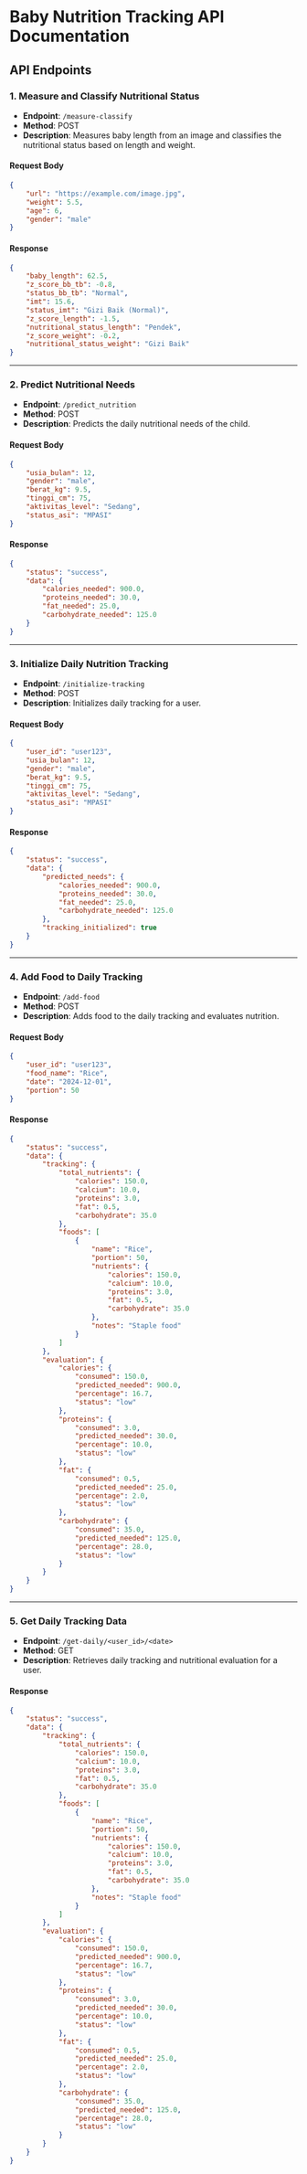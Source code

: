 
# Baby Nutrition Tracking API Documentation

## API Endpoints

### 1. Measure and Classify Nutritional Status

- **Endpoint**: `/measure-classify`  
- **Method**: POST  
- **Description**: Measures baby length from an image and classifies the nutritional status based on length and weight.  

#### Request Body
```json
{
    "url": "https://example.com/image.jpg",
    "weight": 5.5,
    "age": 6,
    "gender": "male"
}
```

#### Response
```json
{
    "baby_length": 62.5,
    "z_score_bb_tb": -0.8,
    "status_bb_tb": "Normal",
    "imt": 15.6,
    "status_imt": "Gizi Baik (Normal)",
    "z_score_length": -1.5,
    "nutritional_status_length": "Pendek",
    "z_score_weight": -0.2,
    "nutritional_status_weight": "Gizi Baik"
}
```

---

### 2. Predict Nutritional Needs

- **Endpoint**: `/predict_nutrition`  
- **Method**: POST  
- **Description**: Predicts the daily nutritional needs of the child.  

#### Request Body
```json
{
    "usia_bulan": 12,
    "gender": "male",
    "berat_kg": 9.5,
    "tinggi_cm": 75,
    "aktivitas_level": "Sedang",
    "status_asi": "MPASI"
}
```

#### Response
```json
{
    "status": "success",
    "data": {
        "calories_needed": 900.0,
        "proteins_needed": 30.0,
        "fat_needed": 25.0,
        "carbohydrate_needed": 125.0
    }
}
```

---

### 3. Initialize Daily Nutrition Tracking

- **Endpoint**: `/initialize-tracking`  
- **Method**: POST  
- **Description**: Initializes daily tracking for a user.  

#### Request Body
```json
{
    "user_id": "user123",
    "usia_bulan": 12,
    "gender": "male",
    "berat_kg": 9.5,
    "tinggi_cm": 75,
    "aktivitas_level": "Sedang",
    "status_asi": "MPASI"
}
```

#### Response
```json
{
    "status": "success",
    "data": {
        "predicted_needs": {
            "calories_needed": 900.0,
            "proteins_needed": 30.0,
            "fat_needed": 25.0,
            "carbohydrate_needed": 125.0
        },
        "tracking_initialized": true
    }
}
```

---

### 4. Add Food to Daily Tracking

- **Endpoint**: `/add-food`  
- **Method**: POST  
- **Description**: Adds food to the daily tracking and evaluates nutrition.  

#### Request Body
```json
{
    "user_id": "user123",
    "food_name": "Rice",
    "date": "2024-12-01",
    "portion": 50
}
```

#### Response
```json
{
    "status": "success",
    "data": {
        "tracking": {
            "total_nutrients": {
                "calories": 150.0,
                "calcium": 10.0,
                "proteins": 3.0,
                "fat": 0.5,
                "carbohydrate": 35.0
            },
            "foods": [
                {
                    "name": "Rice",
                    "portion": 50,
                    "nutrients": {
                        "calories": 150.0,
                        "calcium": 10.0,
                        "proteins": 3.0,
                        "fat": 0.5,
                        "carbohydrate": 35.0
                    },
                    "notes": "Staple food"
                }
            ]
        },
        "evaluation": {
            "calories": {
                "consumed": 150.0,
                "predicted_needed": 900.0,
                "percentage": 16.7,
                "status": "low"
            },
            "proteins": {
                "consumed": 3.0,
                "predicted_needed": 30.0,
                "percentage": 10.0,
                "status": "low"
            },
            "fat": {
                "consumed": 0.5,
                "predicted_needed": 25.0,
                "percentage": 2.0,
                "status": "low"
            },
            "carbohydrate": {
                "consumed": 35.0,
                "predicted_needed": 125.0,
                "percentage": 28.0,
                "status": "low"
            }
        }
    }
}
```

---

### 5. Get Daily Tracking Data

- **Endpoint**: `/get-daily/<user_id>/<date>`  
- **Method**: GET  
- **Description**: Retrieves daily tracking and nutritional evaluation for a user.  

#### Response
```json
{
    "status": "success",
    "data": {
        "tracking": {
            "total_nutrients": {
                "calories": 150.0,
                "calcium": 10.0,
                "proteins": 3.0,
                "fat": 0.5,
                "carbohydrate": 35.0
            },
            "foods": [
                {
                    "name": "Rice",
                    "portion": 50,
                    "nutrients": {
                        "calories": 150.0,
                        "calcium": 10.0,
                        "proteins": 3.0,
                        "fat": 0.5,
                        "carbohydrate": 35.0
                    },
                    "notes": "Staple food"
                }
            ]
        },
        "evaluation": {
            "calories": {
                "consumed": 150.0,
                "predicted_needed": 900.0,
                "percentage": 16.7,
                "status": "low"
            },
            "proteins": {
                "consumed": 3.0,
                "predicted_needed": 30.0,
                "percentage": 10.0,
                "status": "low"
            },
            "fat": {
                "consumed": 0.5,
                "predicted_needed": 25.0,
                "percentage": 2.0,
                "status": "low"
            },
            "carbohydrate": {
                "consumed": 35.0,
                "predicted_needed": 125.0,
                "percentage": 28.0,
                "status": "low"
            }
        }
    }
}
```
